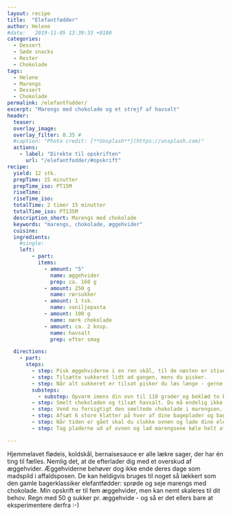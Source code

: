 ```yaml
---
layout: recipe
title:  "Elefantfødder"
author: Helene
#date:   2019-11-05 13:39:33 +0100
categories:  
  - Dessert
  - Søde snacks
  - Rester
  - Chokolade  
tags: 
  - Helene
  - Marengs
  - Dessert
  - Chokolade
permalink: /elefantfodder/
excerpt: "Marengs med chokolade og et strejf af havsalt"
header:
  teaser: 
  overlay_image: 
  overlay_filter: 0.35 # 
  #caption: "Photo credit: [**Unsplash**](https://unsplash.com)"
  actions:
    - label: "Direkte til opskriften"
      url: "/elefantfodder/#opskrift"
recipe:
  yield: 12 stk.
  prepTime: 15 minutter
  prepTime_iso: PT15M
  riseTime:
  riseTime_iso: 
  totalTime: 2 timer 15 minutter
  totalTime_iso: PT135M
  description_short: Marengs med chokolade
  keywords: "marengs, chokolade, æggehvider"
  cuisine: 
  ingredients:
    #single:  
    left: 
        - part:  
          items:
            - amount: "5"
              name: æggehvider
              prep: ca. 160 g
            - amount: 250 g
              name: rørsukker     
            - amount: 1 tsk.   
              name: vaniljepasta     
            - amount: 100 g 
              name: mørk chokolade     
            - amount: ca. 2 knsp. 
              name: havsalt  
              prep: efter smag

  directions:
    - part: 
      steps:
        - step: Pisk æggehviderne i en ren skål, til de næsten er stive.
        - step: Tilsætte sukkeret lidt ad gangen, mens du pisker.
        - step: Når alt sukkeret er tilsat pisker du løs længe - gerne 5-10 minuttter, så sukkeret kan blive ordentligt opløst, da det giver den lækreste marengs.
        substeps:
          - substep: Opvarm imens din ovn til 110 grader og beklæd to bageplader med bagepapir eller silikonemåtter.
        - step: Smelt chokoladen og tilsæt havsalt. Du må endelig ikke bruge for meget, så smag dig frem.
        - step: Vend nu forsigtigt den smeltede chokolade i marengsen. Massen skal ikke være ensartet, men en blanding af brune og hvide nuancer. 
        - step: Afsæt 6 store klatter på hver af dine bageplader og bag dem i ovnen i 1 ½ time.
        - step: Når tiden er gået skal du slukke ovnen og lade dine elefantfødder stå til tørre i yderligere 1 time.
        - step: Tag pladerne ud af ovnen og lad marengsene køle helt af på en bagerist inden du putter dem i en lufttæt beholder.

---
```


Hjemmelavet flødeis, koldskål, bernaisesauce er alle lækre sager, der har én ting til fælles. Nemlig det, at de efterlader dig med et overskud af æggehvider. Æggehviderne behøver dog ikke ende deres dage som madspild i affaldsposen. De kan heldigvis bruges til noget så lækkert som den gamle bagerklassiker elefantfødder: sprøde og seje marengs med chokolade. Min opskrift er til fem æggehvider, men kan nemt skaleres til dit behov. Regn med 50 g sukker pr. æggehvide - og så er det ellers bare at eksperimentere derfra :-)
